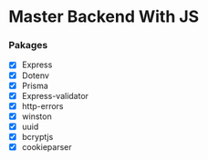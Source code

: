 # Master Backend With JS

### Pakages
- [x] Express
- [x] Dotenv
- [x] Prisma
- [x] Express-validator
- [x] http-errors
- [x] winston
- [x] uuid
- [x] bcryptjs
- [x] cookieparser
